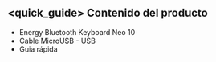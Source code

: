 ## <quick_guide> Contenido del producto
- Energy Bluetooth Keyboard Neo 10
- Cable MicroUSB - USB
- Guia rápida

